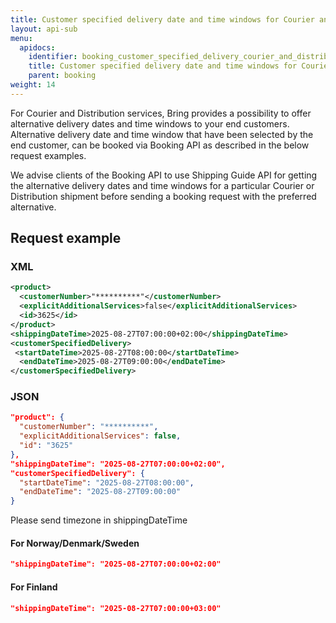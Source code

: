 ```yaml
---
title: Customer specified delivery date and time windows for Courier and Distribution services
layout: api-sub
menu:
  apidocs:
    identifier: booking_customer_specified_delivery_courier_and_distribution_service
    title: Customer specified delivery date and time windows for Courier and Distribution services
    parent: booking
weight: 14
---
```


For Courier and Distribution services, Bring provides a possibility to offer alternative delivery dates and time windows to your end customers. Alternative delivery date and time window that have been selected by the end customer, can be booked via Booking API as described in the below request examples.

We advise clients of the Booking API to use Shipping Guide API for getting the alternative delivery dates and time windows for a particular Courier or Distribution shipment before sending a booking request with the preferred alternative.

## Request example

### XML
```xml
<product>
  <customerNumber>"**********"</customerNumber>
  <explicitAdditionalServices>false</explicitAdditionalServices>
  <id>3625</id>
</product>
<shippingDateTime>2025-08-27T07:00:00+02:00</shippingDateTime>
<customerSpecifiedDelivery>
 <startDateTime>2025-08-27T08:00:00</startDateTime>
  <endDateTime>2025-08-27T09:00:00</endDateTime>
</customerSpecifiedDelivery>
```

### JSON
```json
"product": {
  "customerNumber": "**********",
  "explicitAdditionalServices": false,
  "id": "3625"
},
"shippingDateTime": "2025-08-27T07:00:00+02:00",
"customerSpecifiedDelivery": {
  "startDateTime": "2025-08-27T08:00:00",
  "endDateTime": "2025-08-27T09:00:00"
}
```

Please send timezone in shippingDateTime

#### For Norway/Denmark/Sweden
```json
"shippingDateTime": "2025-08-27T07:00:00+02:00"
```

#### For Finland
```json
"shippingDateTime": "2025-08-27T07:00:00+03:00"
```